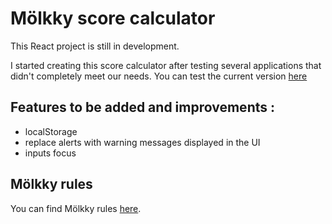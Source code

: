 # Mölkky score calculator

This React project is still in development.

I started creating this score calculator after testing several applications that didn't completely meet our needs.
You can test the current version [here](https://molkky-calculator.netlify.app/)

## Features to be added and improvements :

-   localStorage
-   replace alerts with warning messages displayed in the UI
-   inputs focus

## Mölkky rules

You can find Mölkky rules [here](https://www.molkky.com/wp/regles-de-jeu/).
